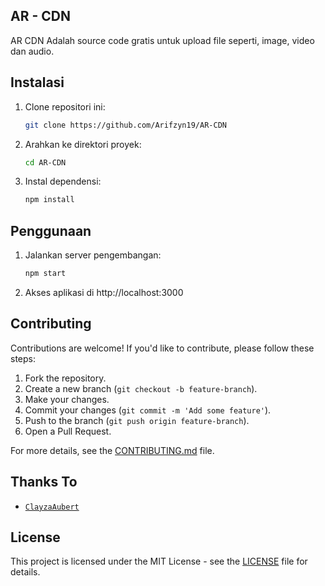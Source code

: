 ## AR - CDN 
AR CDN Adalah source code gratis untuk upload file seperti, image, video dan audio.

## Instalasi

1. Clone repositori ini:
   ```bash
   git clone https://github.com/Arifzyn19/AR-CDN  
   ```
2. Arahkan ke direktori proyek:
   ```bash
   cd AR-CDN
   ```
3. Instal dependensi:   
   ```bash
   npm install 
   ```

## Penggunaan    

1. Jalankan server pengembangan:
   ```bash
   npm start
   ```
2. Akses aplikasi di http://localhost:3000

## Contributing

Contributions are welcome! If you'd like to contribute, please follow these steps:

1. Fork the repository.
2. Create a new branch (`git checkout -b feature-branch`).
3. Make your changes.
4. Commit your changes (`git commit -m 'Add some feature'`).
5. Push to the branch (`git push origin feature-branch`).
6. Open a Pull Request.

For more details, see the [CONTRIBUTING.md](CONTRIBUTING.md) file.

## Thanks To
- [`ClayzaAubert`](https://github.com/ClayzaAubert)
  
## License

This project is licensed under the MIT License - see the [LICENSE](LICENSE) file for details.
